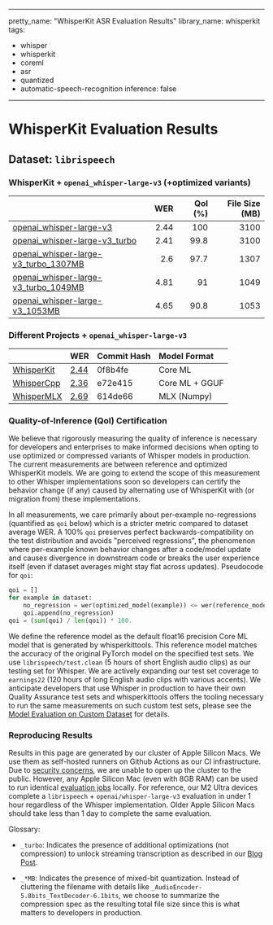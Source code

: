 
---
pretty_name: "WhisperKit ASR Evaluation Results"
library_name: whisperkit
tags:
- whisper
- whisperkit
- coreml
- asr
- quantized
- automatic-speech-recognition
inference: false
---
# WhisperKit Evaluation Results



## Dataset: `librispeech`

### WhisperKit + `openai_whisper-large-v3` (+optimized variants)

|                                                                                                                                               |   WER |   QoI (%) |   File Size (MB) |
|:----------------------------------------------------------------------------------------------------------------------------------------------|------:|----------:|-----------------:|
| [openai_whisper-large-v3](https://huggingface.co/argmaxinc/whisperkit-coreml-rc1/tree/main/openai_whisper-large-v3)                           |  2.44 |     100   |             3100 |
| [openai_whisper-large-v3_turbo](https://huggingface.co/argmaxinc/whisperkit-coreml-rc1/tree/main/openai_whisper-large-v3_turbo)               |  2.41 |      99.8 |             3100 |
| [openai_whisper-large-v3_turbo_1307MB](https://huggingface.co/argmaxinc/whisperkit-coreml-rc1/tree/main/openai_whisper-large-v3_turbo_1307MB) |  2.6  |      97.7 |             1307 |
| [openai_whisper-large-v3_turbo_1049MB](https://huggingface.co/argmaxinc/whisperkit-coreml-rc1/tree/main/openai_whisper-large-v3_turbo_1049MB) |  4.81 |      91   |             1049 |
| [openai_whisper-large-v3_1053MB](https://huggingface.co/argmaxinc/whisperkit-coreml-rc1/tree/main/openai_whisper-large-v3_1053MB)             |  4.65 |      90.8 |             1053 |

### Different Projects + `openai_whisper-large-v3`

|                                                                                                  | WER                                                                                                                     | Commit Hash   | Model Format   |
|:-------------------------------------------------------------------------------------------------|:------------------------------------------------------------------------------------------------------------------------|:--------------|:---------------|
| [WhisperKit](https://github.com/argmaxinc/whisperkit)                                            | [2.44](https://hf.co/datasets/argmaxinc/whisperkit-evals-rc1/tree/main/WhisperKit/openai_whisper-large-v3/librispeech)  | 0f8b4fe       | Core ML        |
| [WhisperCpp](https://github.com/ggerganov/whisper.cpp)                                           | [2.36](https://hf.co/datasets/argmaxinc/whisperkit-evals-rc1/tree/main/whisper.cpp/openai_whisper-large-v3/librispeech) | e72e415       | Core ML + GGUF |
| [WhisperMLX](https://github.com/ml-explore/mlx-examples/blob/main/whisper/whisper/transcribe.py) | [2.69](https://hf.co/datasets/argmaxinc/whisperkit-evals-rc1/tree/main/WhisperMLX/openai_whisper-large-v3/librispeech)  | 614de66       | MLX (Numpy)    |


### Quality-of-Inference (QoI) Certification
We believe that rigorously measuring the quality of inference is necessary for developers and
enterprises to make informed decisions when opting to use optimized or compressed variants of
Whisper models in production. The current measurements are between reference and optimized
WhisperKit models. We are going to extend the scope of this measurement to other Whisper
implementations soon so developers can certify the behavior change (if any) caused by
alternating use of WhisperKit with (or migration from) these implementations.

In all measurements, we care primarily about per-example no-regressions (quantified as `qoi` below)
which is a stricter metric compared to dataset average WER. A 100% `qoi` preserves perfect
backwards-compatibility on the test distribution and avoids "perceived regressions", the phenomenon
where per-example known behavior changes after a code/model update and causes divergence in
downstream code or breaks the user experience itself (even if dataset averages might stay flat
across updates). Pseudocode for `qoi`:

```python
qoi = []
for example in dataset:
    no_regression = wer(optimized_model(example)) <= wer(reference_model(example))
    qoi.append(no_regression)
qoi = (sum(qoi) / len(qoi)) * 100.
```

We define the reference model as the default float16 precision Core ML model that is generated by
whisperkittools. This reference model matches the accuracy of the original PyTorch model
on the specified test sets. We use `librispeech/test.clean` (5 hours of short English audio clips)
as our testing set for Whisper. We are actively expanding our test set coverage to `earnings22`
(120 hours of long English audio clips with various accents). We anticipate developers that use Whisper in production to have
their own Quality Assurance test sets and whisperkittools offers the tooling necessary to run the
same measurements on such custom test sets, please see the [Model Evaluation on Custom Dataset](#evaluate-on-custom-dataset)
for details.

### Reproducing Results
Results in this page are generated by our cluster of Apple Silicon Macs. We use them as self-hosted runners on
Github Actions as our CI infrastructure. Due to [security concerns](https://docs.github.com/en/actions/security-guides/security-hardening-for-github-actions#hardening-for-self-hosted-runners),
we are unable to open up the cluster to the public. However, any Apple Silicon Mac (even with 8GB RAM) can be used to
run identical [evaluation jobs](#evaluation)
locally. For reference, our M2 Ultra devices complete a `librispeech` + `openai/whisper-large-v3`
evaluation in under 1 hour regardless of the Whisper implementation. Older Apple Silicon Macs should take less than
1 day to complete the same evaluation.



Glossary:

- `_turbo`: Indicates the presence of additional optimizations (not compression) to unlock streaming transcription
as described in our [Blog Post](https://www.takeargmax.com/blog/whisperkit).

- `_*MB`: Indicates the presence of mixed-bit quantization. Instead of cluttering the filename with details like
`_AudioEncoder-5.8bits_TextDecoder-6.1bits`, we choose to summarize the compression spec as the resulting total file size since this is what matters to developers in production.

